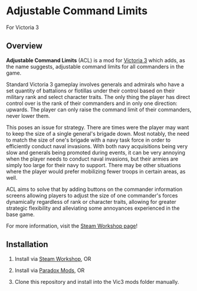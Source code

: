 ﻿# Adjustable Command Limits

For Victoria 3

## Overview

**Adjustable Command Limits** (ACL) is a mod for [Victoria 3](https://store.steampowered.com/app/529340/Victoria_3/) which adds, as the name suggests, adjustable command limits for all commanders in the game.

Standard Victoria 3 gameplay involves generals and admirals who have a set quantity of battalions or flotillas under their control based on their military rank and select character traits. The only thing the player has direct control over is the rank of their commanders and in only one direction: upwards. The player can only raise the command limit of their commanders, never lower them.

This poses an issue for strategy. There are times were the player may want to keep the size of a single general's brigade down. Most notably, the need to match the size of one's brigade with a navy task force in order to efficiently conduct naval invasions. With both navy acquisitions being very slow and generals being promoted during events, it can be very annoying when the player needs to conduct naval invasions, but their armies are simply too large for their navy to support. There may be other situations where the player would prefer mobilizing fewer troops in certain areas, as well.

ACL aims to solve that by adding buttons on the commander information screens allowing players to adjust the size of one commander's forces dynamically regardless of rank or character traits, allowing for greater strategic flexibility and alleviating some annoyances experienced in the base game.

For more information, visit the [Steam Workshop page](https://steamcommunity.com/sharedfiles/filedetails/?id=2951960564)!

## Installation

1. Install via [Steam Workshop](https://steamcommunity.com/sharedfiles/filedetails/?id=2951960564), OR

2. Install via [Paradox Mods](https://mods.paradoxplaza.com/mods/59595/Any), OR

3. Clone this repository and install into the Vic3 mods folder manually.
